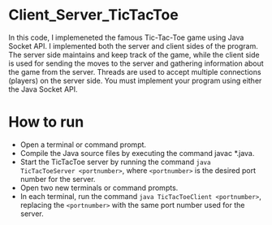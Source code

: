 # Client_Server_TicTacToe
In this code, I implemeneted  the famous Tic-Tac-Toe game using Java Socket API. I implemented both the server and client sides of the program. The server side maintains and keep track of the game, while the client side is used for sending the moves to the server and gathering information about the game from the server. Threads are used to accept multiple connections (players) on the server side. You must implement your program using either the Java Socket API.

# How to run
* Open a terminal or command prompt.  
* Compile the Java source files by executing the command javac *.java.  
* Start the TicTacToe server by running the command `java TicTacToeServer <portnumber>`, where `<portnumber>` is the desired port number for the server. 
* Open two new terminals or command prompts.   
* In each terminal, run the command `java TicTacToeClient <portnumber>`, replacing the `<portnumber>` with the same port number used for the server.



